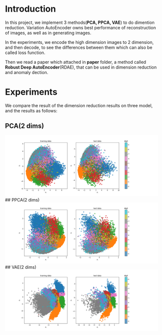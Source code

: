 # Introduction

In this project, we implement 3 methods(**PCA, PPCA, VAE**) to do dimention reduction. Variation AutoEncoder owns best performance of reconstruction of images, as well as in generating images. 

In the experiments, we encode the high dimension images to 2 dimension, and then decode, to see the differences between them which can also be called loss function. 

Then we read a paper which attached in **paper** folder, a method called **Robust Deep AutoEncoder**(RDAE), that can be used in dimension reduction and anomaly dection.

# Experiments
We compare the result of the dimension reduction results on three model, and the results as follows: 
## PCA(2 dims) 
<img src="graph/pca.png">
## PPCA(2 dims)
<img src="graph/ppca.png">
## VAE(2 dims)
<img src="graph/vae.png">


